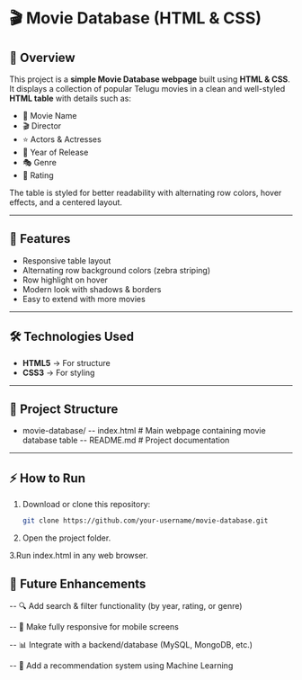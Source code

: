 # 🎬 Movie Database (HTML & CSS)

## 📌 Overview
This project is a **simple Movie Database webpage** built using **HTML & CSS**.  
It displays a collection of popular Telugu movies in a clean and well-styled **HTML table** with details such as:

- 🎥 Movie Name  
- 🎬 Director  
- ⭐ Actors & Actresses  
- 📅 Year of Release  
- 🎭 Genre  
- 🌟 Rating  

The table is styled for better readability with alternating row colors, hover effects, and a centered layout.

---

## 🚀 Features
- Responsive table layout  
- Alternating row background colors (zebra striping)  
- Row highlight on hover  
- Modern look with shadows & borders  
- Easy to extend with more movies  

---

## 🛠️ Technologies Used
- **HTML5** → For structure  
- **CSS3** → For styling  

---

## 📂 Project Structure
- movie-database/
-- index.html # Main webpage containing movie database table
-- README.md # Project documentation

---

## ⚡ How to Run
1. Download or clone this repository:
   ```bash
   git clone https://github.com/your-username/movie-database.git

   
  2. Open the project folder.
   
  3.Run index.html in any web browser.

## 🎯 Future Enhancements

  -- 🔍 Add search & filter functionality (by year, rating, or genre)

  -- 📱 Make fully responsive for mobile screens

  -- 📊 Integrate with a backend/database (MySQL, MongoDB, etc.)

  -- 🤖 Add a recommendation system using Machine Learning
